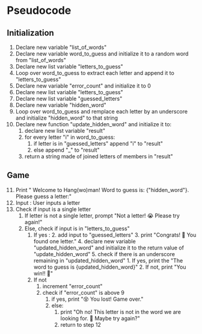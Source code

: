 # Pseudocode
## Initialization

1. Declare new variable "list_of_words"
2. Declare new variable word_to_guess and initialize it to a random word from  "list_of_words"
3. Declare new list variable "letters_to_guess"
4. Loop over word_to_guess to extract each letter and append it to "letters_to_guess"
5. Declare new variable "error_count" and initialize it to 0
6. Declare new list variable "letters_to_guess"
7. Declare new list variable "guessed_letters"
8. Declare new variable "hidden_word"
9. Loop over word_to_guess and remplace each letter by an  underscore and initialize "hidden_word" to that string
10. Declare new function "update_hidden_word" and initialize it to:
    1. declare new list variable "result"
    2. for every letter "i" in word_to_guess:
        1. if letter is in "guessed_letters" append "i" to "result" 
        2. else append "_" to "result"
    3. return a string made of joined letters of members in "result"
    
## Game

11. Print " Welcome to Hang(wo)man! Word to guess is: {"hidden_word"}. Please guess a letter:"
12. Input : User inputs a letter 
13. Check if input is a single letter
    1. If letter is not a single letter, prompt "Not a letter! 😭 Please try again!"
    2. Else, check if input is in "letters_to_guess"
        1. If yes : 
            2. add input to "guessed_letters"
            3. print "Congrats! 🥰 You found one letter."
            4. declare new variable "updated_hidden_word" and initialize it to the return value of "update_hidden_word"
            5. check if there is an underscore remaining in "updated_hidden_word"
                1. If yes, print the "The word to guess is {updated_hidden_word}"
                2. If not, print "You win!! 🎉"
        2. If not
            1. increment "error_count"
            2. check if "error_count" is above 9
                1. if yes, print "😵 You lost! Game over."
                2. else:
                    1. print "Oh no! This letter is not in the word we are looking for. 😬 Maybe try again?"
                    2. return to step 12
